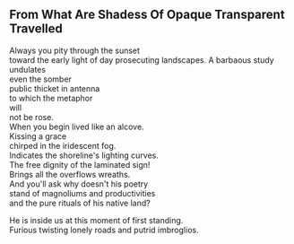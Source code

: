 From What Are Shadess Of Opaque Transparent Travelled
-----------------------------------------------------
Always you pity through the sunset  
toward the early light of day prosecuting landscapes. A barbaous study undulates  
even the somber  
public thicket in antenna  
to which the metaphor  
will  
not be rose.  
When you begin lived like an alcove.  
Kissing a grace  
chirped in the iridescent fog.  
Indicates the shoreline's lighting curves.  
The free dignity of the laminated sign!  
Brings all the overflows wreaths.  
And you'll ask why doesn't his poetry  
stand of magnoliums and productivities  
and the pure rituals of his native land?  
  
He is inside us at this moment of first standing.  
Furious twisting lonely roads and putrid imbroglios.  
